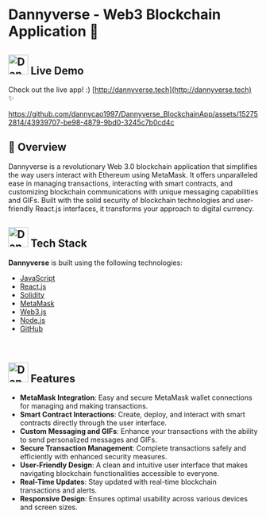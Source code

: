 # Dannyverse - Web3 Blockchain Application 🔗

## <a name="features"><img src="https://img.icons8.com/?size=100&id=13102&format=png&color=000000" width="40" height="40" alt="Dannyverse Logo"> Live Demo</a>
Check out the live app! :) [http://dannyverse.tech](http://dannyverse.tech) ✨

https://github.com/dannycao1997/Dannyverse_BlockchainApp/assets/152752814/43939707-be98-4879-9bd0-3245c7b0cd4c

## 🚀 Overview
Dannyverse is a revolutionary Web 3.0 blockchain application that simplifies the way users interact with Ethereum using MetaMask. It offers unparalleled ease in managing transactions, interacting with smart contracts, and customizing blockchain communications with unique messaging capabilities and GIFs. Built with the solid security of blockchain technologies and user-friendly React.js interfaces, it transforms your approach to digital currency.

## <a name="features"><img src="https://img.icons8.com/?size=100&id=KGEqZ4cYLMvt&format=png&color=000000" width="40" height="40" alt="Dannyverse Logo"> Tech Stack</a>

**Dannyverse** is built using the following technologies:</summary>

- [JavaScript](https://www.javascript.com/)
- [React.js](https://reactjs.org/)
- [Solidity](https://soliditylang.org/)
- [MetaMask](https://metamask.io/)
- [Web3.js](https://web3js.readthedocs.io/)
- [Node.js](https://nodejs.org/)
- [GitHub](https://github.com/)

</details><br/>

## <a name="features"><img src="https://img.icons8.com/?size=100&id=yu8zbS5Jw24l&format=png&color=000000" width="40" height="40" alt="Dannyverse Logo"> Features</a>
- **MetaMask Integration**: Easy and secure MetaMask wallet connections for managing and making transactions.
- **Smart Contract Interactions**: Create, deploy, and interact with smart contracts directly through the user interface.
- **Custom Messaging and GIFs**: Enhance your transactions with the ability to send personalized messages and GIFs.
- **Secure Transaction Management**: Complete transactions safely and efficiently with enhanced security measures.
- **User-Friendly Design**: A clean and intuitive user interface that makes navigating blockchain functionalities accessible to everyone.
- **Real-Time Updates**: Stay updated with real-time blockchain transactions and alerts.
- **Responsive Design**: Ensures optimal usability across various devices and screen sizes.






